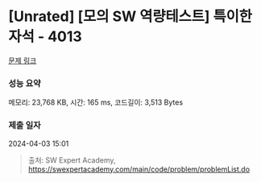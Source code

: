 # [Unrated] [모의 SW 역량테스트] 특이한 자석 - 4013 

[문제 링크](https://swexpertacademy.com/main/code/problem/problemDetail.do?contestProbId=AWIeV9sKkcoDFAVH) 

### 성능 요약

메모리: 23,768 KB, 시간: 165 ms, 코드길이: 3,513 Bytes

### 제출 일자

2024-04-03 15:01



> 출처: SW Expert Academy, https://swexpertacademy.com/main/code/problem/problemList.do
